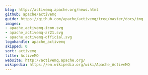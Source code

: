 ```yaml
---
blog: http://activemq.apache.org/news.html
github: apache/activemq
guide: https://github.com/apache/activemq/tree/master/docs/img
images:
- apache_activemq-icon.svg
- apache_activemq-ar21.svg
- apache_activemq-official.svg
logohandle: apache_activemq
skipped: 0
sort: activemq
title: ActiveMQ
website: http://activemq.apache.org/
wikipedia: https://en.wikipedia.org/wiki/Apache_ActiveMQ
---
```

